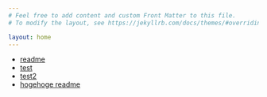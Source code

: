 ```yaml
---
# Feel free to add content and custom Front Matter to this file.
# To modify the layout, see https://jekyllrb.com/docs/themes/#overriding-theme-defaults

layout: home
---
```



* [readme](readme.md)
* [test](test.md)
* [test2](test2.md)
* [hogehoge readme](hogehoge/readme.md)